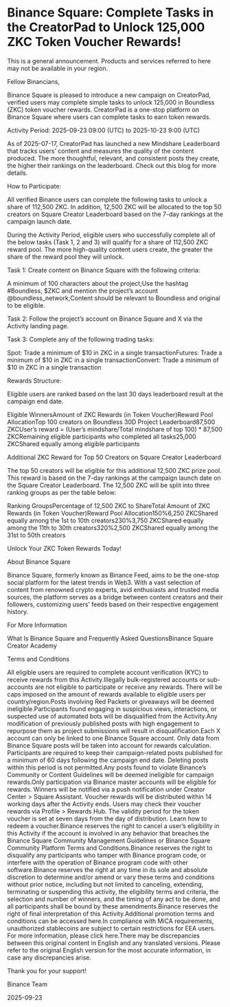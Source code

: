 # Binance Square: Complete Tasks in the CreatorPad to Unlock 125,000 ZKC Token Voucher Rewards!

This is a general announcement. Products and services referred to here may not be available in your region. 

Fellow Binancians,

Binance Square is pleased to introduce a new campaign on CreatorPad, verified users may complete simple tasks to unlock 125,000 in Boundless (ZKC) token voucher rewards. CreatorPad is a one-stop platform on Binance Square where users can complete tasks to earn token rewards.

Activity Period: 2025-09-23 09:00 (UTC) to 2025-10-23 9:00 (UTC)

As of 2025-07-17, CreatorPad has launched a new Mindshare Leaderboard that tracks users’ content and measures the quality of the content produced. The more thoughtful, relevant, and consistent posts they create, the higher their rankings on the leaderboard. Check out this blog for more details. 

How to Participate:

All verified Binance users can complete the following tasks to unlock a share of 112,500 ZKC. In addition, 12,500 ZKC will be allocated to the top 50 creators on Square Creator Leaderboard based on the 7-day rankings at the campaign launch date.

During the Activity Period, eligible users who successfully complete all of the below tasks (Task 1, 2 and 3) will qualify for a share of 112,500 ZKC reward pool. The more high-quality content users create, the greater the share of the reward pool they will unlock.

Task 1: Create content on Binance Square with the following criteria: 

A minimum of 100 characters about the project;Use the hashtag #Boundless, $ZKC and mention the project’s account @boundless_network;Content should be relevant to Boundless and original to be eligible.

Task 2: Follow the project’s account on Binance Square and X via the Activity landing page. 

Task 3: Complete any of the following trading tasks: 

Spot: Trade a minimum of $10 in ZKC in a single transactionFutures: Trade a minimum of $10 in ZKC in a single transactionConvert: Trade a minimum of $10 in ZKC in a single transaction

Rewards Structure: 

Eligible users are ranked based on the last 30 days leaderboard result at the campaign end date.

Eligible WinnersAmount of ZKC Rewards (in Token Voucher)Reward Pool AllocationTop 100 creators on Boundless 30D Project Leaderboard87,500 ZKCUser’s reward = (User’s mindshare/Total mindshare of top 100) * 87,500 ZKCRemaining eligible participants who completed all tasks25,000 ZKCShared equally among eligible participants

Additional ZKC Reward for Top 50 Creators on Square Creator Leaderboard 

The top 50 creators will be eligible for this additional 12,500 ZKC prize pool. This reward is based on the 7-day rankings at the campaign launch date on the Square Creator Leaderboard. The 12,500 ZKC will be split into three ranking groups as per the table below:

Ranking GroupsPercentage of 12,500 ZKC to ShareTotal Amount of ZKC Rewards (in Token Voucher)Reward Pool Allocation150%6,250 ZKCShared equally among the 1st to 10th creators230%3,750 ZKCShared equally among the 11th to 30th creators320%2,500 ZKCShared equally among the 31st to 50th creators

Unlock Your ZKC Token Rewards Today! 

About Binance Square

Binance Square, formerly known as Binance Feed, aims to be the one-stop social platform for the latest trends in Web3. With a vast selection of content from renowned crypto experts, avid enthusiasts and trusted media sources, the platform serves as a bridge between content creators and their followers, customizing users’ feeds based on their respective engagement history.

For More Information

What Is Binance Square and Frequently Asked QuestionsBinance Square Creator Academy

Terms and Conditions

All eligible users are required to complete account verification (KYC) to receive rewards from this Activity.Illegally bulk-registered accounts or sub-accounts are not eligible to participate or receive any rewards. There will be caps imposed on the amount of rewards available to eligible users per country/region.Posts involving Red Packets or giveaways will be deemed ineligible.Participants found engaging in suspicious views, interactions, or suspected use of automated bots will be disqualified from the Activity.Any modification of previously published posts with high engagement to repurpose them as project submissions will result in disqualification.Each X account can only be linked to one Binance Square account. Only data from Binance Square posts will be taken into account for rewards calculation. Participants are required to keep their campaign-related posts published for a minimum of 60 days following the campaign end date. Deleting posts within this period is not permitted.Any posts found to violate Binance’s Community or Content Guidelines will be deemed ineligible for campaign rewards.Only participation via Binance master accounts will be eligible for rewards. Winners will be notified via a push notification under Creator Center > Square Assistant. Voucher rewards will be distributed within 14 working days after the Activity ends. Users may check their voucher rewards via Profile > Rewards Hub. The validity period for the token voucher is set at seven days from the day of distribution. Learn how to redeem a voucher.Binance reserves the right to cancel a user’s eligibility in this Activity if the account is involved in any behavior that breaches the Binance Square Community Management Guidelines or Binance Square Community Platform Terms and Conditions.Binance reserves the right to disqualify any participants who tamper with Binance program code, or interfere with the operation of Binance program code with other software.Binance reserves the right at any time in its sole and absolute discretion to determine and/or amend or vary these terms and conditions without prior notice, including but not limited to canceling, extending, terminating or suspending this activity, the eligibility terms and criteria, the selection and number of winners, and the timing of any act to be done, and all participants shall be bound by these amendments.Binance reserves the right of final interpretation of this Activity.Additional promotion terms and conditions can be accessed here.In compliance with MiCA requirements, unauthorized stablecoins are subject to certain restrictions for EEA users. For more information, please click here.There may be discrepancies between this original content in English and any translated versions. Please refer to the original English version for the most accurate information, in case any discrepancies arise.

Thank you for your support!

Binance Team

2025-09-23